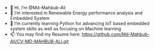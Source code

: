 - 👋 Hi, I’m @Md-Mahbub-Ali
- 👀 I’m interested in Renewable Energy performance analysis and Embedded System
- 🌱 I’m currently learning Python for advancing IoT based embedded system skills as well as focusing on Machine learning
- 📫 You may find my Resume here: https://github.com/Md-Mahbub-Ali/CV-MD-MAHBUB-ALI.git

<!---
Md-Mahbub-Ali/Md-Mahbub-Ali is a ✨ special ✨ repository because its `README.md` (this file) appears on your GitHub profile.
You can click the Preview link to take a look at your changes.
--->
